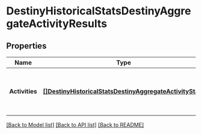 # DestinyHistoricalStatsDestinyAggregateActivityResults

## Properties
Name | Type | Description | Notes
------------ | ------------- | ------------- | -------------
**Activities** | [**[]DestinyHistoricalStatsDestinyAggregateActivityStats**](Destiny.HistoricalStats.DestinyAggregateActivityStats.md) | List of all activities the player has participated in. | [optional] [default to null]

[[Back to Model list]](../README.md#documentation-for-models) [[Back to API list]](../README.md#documentation-for-api-endpoints) [[Back to README]](../README.md)


